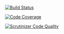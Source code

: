 [![Build Status](https://scrutinizer-ci.com/g/Deployee/plugin-deployhistory/badges/build.png?b=master)](https://scrutinizer-ci.com/g/Deployee/plugin-deployhistory/build-status/master)

[![Code Coverage](https://scrutinizer-ci.com/g/Deployee/plugin-deployhistory/badges/coverage.png?b=master)](https://scrutinizer-ci.com/g/Deployee/plugin-deployhistory/?branch=master)

[![Scrutinizer Code Quality](https://scrutinizer-ci.com/g/Deployee/plugin-deployhistory/badges/quality-score.png?b=master)](https://scrutinizer-ci.com/g/Deployee/plugin-deployhistory/?branch=master)